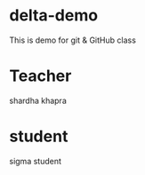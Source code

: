 # delta-demo
This is demo for git &amp; GitHub class

# Teacher
shardha khapra

# student
sigma student
